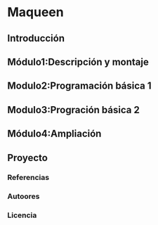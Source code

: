 # Maqueen

## Introducción
## Módulo1:Descripción y montaje
## Modulo2:Programación básica 1
## Modulo3:Progración básica 2
## Módulo4:Ampliación
## Proyecto
### Referencias
### Autoores
### Licencia

